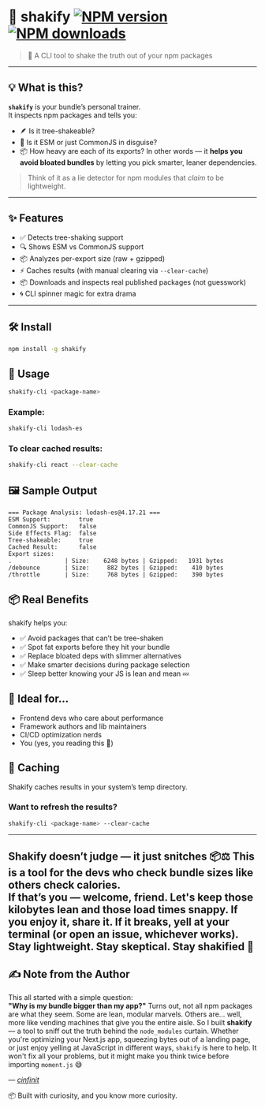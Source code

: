 # 🪩 shakify [![NPM version](https://img.shields.io/npm/v/shakify.svg?style=flat)](https://www.npmjs.com/package/shakify) [![NPM downloads](https://img.shields.io/npm/dm/shakify.svg?style=flat)](https://npmjs.org/package/shakify) 
> 🍃 A CLI tool to shake the truth out of your npm packages
---
## 💡 What is this?
**`shakify`** is your bundle’s personal trainer.  
It inspects npm packages and tells you:
- 🪶 Is it tree-shakeable?
- 🔌 Is it ESM or just CommonJS in disguise?
- 📦 How heavy are each of its exports?
In other words — it **helps you avoid bloated bundles** by letting you pick smarter, leaner dependencies.
> Think of it as a lie detector for npm modules that *claim* to be lightweight.
---
## ✨ Features
- ✅ Detects tree-shaking support
- 🔍 Shows ESM vs CommonJS support
- 📦 Analyzes per-export size (raw + gzipped)
- ⚡ Caches results (with manual clearing via `--clear-cache`)
- 📦 Downloads and inspects real published packages (not guesswork)
- 🌀 CLI spinner magic for extra drama
---
## 🛠️ Install
```bash
npm install -g shakify
```
## 🚀 Usage
```bash
shakify-cli <package-name>
```
### Example:
```bash
shakify-cli lodash-es
```
### To clear cached results:
```bash
shakify-cli react --clear-cache
```

## 🖼 Sample Output
```
=== Package Analysis: lodash-es@4.17.21 ===
ESM Support:        true
CommonJS Support:   false
Side Effects Flag:  false
Tree-shakeable:     true
Cached Result:      false
Export sizes:
.               | Size:    6248 bytes | Gzipped:   1931 bytes
/debounce       | Size:     882 bytes | Gzipped:    410 bytes
/throttle       | Size:     768 bytes | Gzipped:    390 bytes
```

## 📦 Real Benefits
shakify helps you:

- ✅ Avoid packages that can’t be tree-shaken
- ✅ Spot fat exports before they hit your bundle
- ✅ Replace bloated deps with slimmer alternatives
- ✅ Make smarter decisions during package selection
- ✅ Sleep better knowing your JS is lean and mean 💤

## 🧠 Ideal for...
- Frontend devs who care about performance
- Framework authors and lib maintainers
- CI/CD optimization nerds
- You (yes, you reading this 👀)

## 🔁 Caching
Shakify caches results in your system’s temp directory.

### Want to refresh the results?
```bash
shakify-cli <package-name> --clear-cache
```
---
Shakify doesn’t judge — it just snitches 📦⚖️
This is a tool for the devs who check bundle sizes like others check calories.  
If that’s you — welcome, friend. Let's keep those kilobytes lean and those load times snappy.
If you enjoy it, share it. If it breaks, yell at your terminal (or open an issue, whichever works).
Stay lightweight. Stay skeptical. Stay shakified 🪩  
---
## ✍️ Note from the Author
This all started with a simple question:  
**"Why is my bundle bigger than my app?"**
Turns out, not all npm packages are what they seem. Some are lean, modular marvels. Others are… well, more like vending machines that give you the entire aisle.
So I built **shakify** — a tool to sniff out the truth behind the `node_modules` curtain.
Whether you're optimizing your Next.js app, squeezing bytes out of a landing page, or just enjoy yelling at JavaScript in different ways, `shakify` is here to help.
It won't fix all your problems, but it might make you think twice before importing `moment.js` 😅

— *[cinfinit](https://github.com/cinfinit)*  

📦 Built with curiosity, and you know more curiosity.

